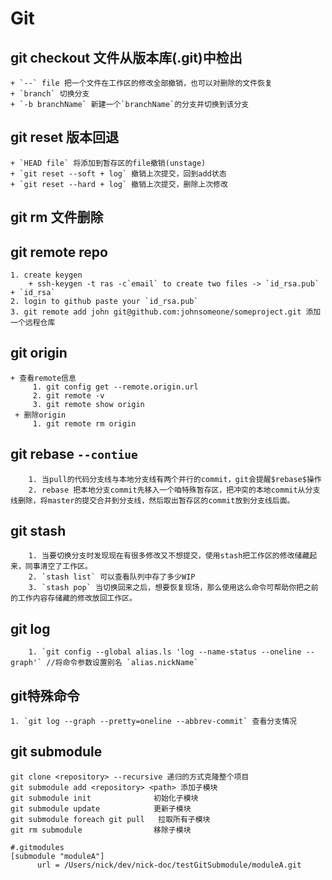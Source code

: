 # Git
## git checkout 文件从版本库(.git)中检出
	+ `--` file 把一个文件在工作区的修改全部撤销，也可以对删除的文件恢复
	+ `branch` 切换分支
	+ `-b branchName` 新建一个`branchName`的分支并切换到该分支

## git reset 版本回退
	+ `HEAD file` 将添加到暂存区的file撤销(unstage)
	+ `git reset --soft + log` 撤销上次提交，回到add状态
	+ `git reset --hard + log` 撤销上次提交，删除上次修改	

## git rm 文件删除

## git remote repo
	1. create keygen
		+ ssh-keygen -t ras -c`email` to create two files -> `id_rsa.pub` + `id_rsa`
	2. login to github paste your `id_rsa.pub`	
	3. git remote add john git@github.com:johnsomeone/someproject.git 添加一个远程仓库

## git origin
	+ 查看remote信息
		 1. git config get --remote.origin.url
		 2. git remote -v
		 3. git remote show origin
	 + 删除origin
		 1. git remote rm origin  

## git rebase `--contiue`
		1. 当pull的代码分支线与本地分支线有两个并行的commit，git会提醒$rebase$操作
		2. rebase 把本地分支commit先移入一个咱特殊暂存区，把冲突的本地commit从分支线删除，将master的提交合并到分支线，然后取出暂存区的commit放到分支线后面。

## git stash
		1. 当要切换分支时发现现在有很多修改又不想提交，使用stash把工作区的修改储藏起来，同事清空了工作区。
		2. `stash list` 可以查看队列中存了多少WIP
		3. `stash pop` 当切换回来之后，想要恢复现场，那么使用这么命令可帮助你把之前的工作内容存储藏的修改放回工作区。

## git log
		1. `git config --global alias.ls 'log --name-status --oneline --graph'` //将命令参数设置别名 `alias.nickName`

## git特殊命令
	1. `git log --graph --pretty=oneline --abbrev-commit` 查看分支情况

## git submodule

```
git clone <repository> --recursive 递归的方式克隆整个项目
git submodule add <repository> <path> 添加子模块
git submodule init 				初始化子模块
git submodule update 			更新子模块
git submodule foreach git pull   拉取所有子模块
git rm submodule				移除子模块

#.gitmodules
[submodule "moduleA"]
      url = /Users/nick/dev/nick-doc/testGitSubmodule/moduleA.git
```

